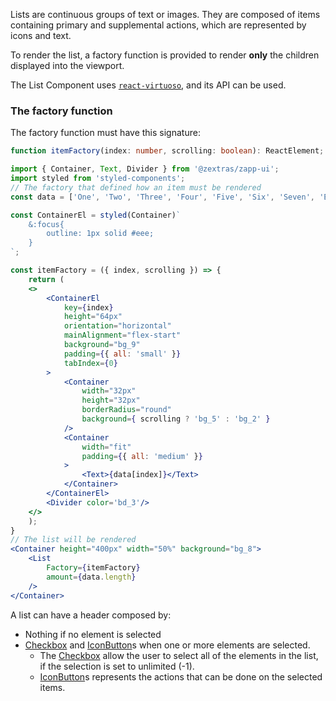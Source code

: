 Lists are continuous groups of text or images. 
They are composed of items containing primary and supplemental actions, which are represented by icons and text.

To render the list, a factory function is provided to render **only** the children displayed into the viewport.

The List Component uses [`react-virtuoso`](https://virtuoso.dev/virtuoso-api-reference/), and its API can be used.

### The factory function
The factory function must have this signature:
```typescript
function itemFactory(index: number, scrolling: boolean): ReactElement;
```

```jsx
import { Container, Text, Divider } from '@zextras/zapp-ui';
import styled from 'styled-components';
// The factory that defined how an item must be rendered
const data = ['One', 'Two', 'Three', 'Four', 'Five', 'Six', 'Seven', 'Eight', 'Nine', 'Ten', 'Eleven', 'Twelve'];

const ContainerEl = styled(Container)`
	&:focus{
		outline: 1px solid #eee;
	}
`;

const itemFactory = ({ index, scrolling }) => {
    return (
    <>
        <ContainerEl
            key={index}
            height="64px"
            orientation="horizontal"
            mainAlignment="flex-start"
            background="bg_9"
            padding={{ all: 'small' }}
            tabIndex={0}
        >
            <Container
                width="32px"
                height="32px"
                borderRadius="round"
                background={ scrolling ? 'bg_5' : 'bg_2' }
            />
            <Container
                width="fit"
                padding={{ all: 'medium' }}
            >
                <Text>{data[index]}</Text>     
            </Container>
        </ContainerEl>
        <Divider color='bd_3'/>
    </>
    );
}
// The list will be rendered
<Container height="400px" width="50%" background="bg_8">
    <List
        Factory={itemFactory}
        amount={data.length}
    />
</Container>
```
A list can have a header composed by:
- Nothing if no element is selected
- [Checkbox](#checkbox) and [IconButton](#iconbutton)s when one or more elements are selected.
    - The [Checkbox](#checkbox) allow the user to select all of the elements in the list, if the selection is set to unlimited (-1).
    - [IconButton](#iconbutton)s represents the actions that can be done on the selected items.
